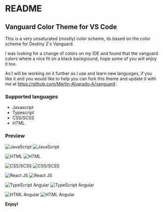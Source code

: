 # README
## Vanguard Color Theme for VS Code
This is a very unsaturated (mostly) color scheme, its based on the color scheme for Destiny 2's Vanguard.

I was looking for a change of colors on my IDE and found that the vanguard colors where a nice fit on a black background, hope some of you will enjoy it too.

As I will be working on it further as I use and learn new languages, if you like it and you would like to help you can fork this theme and update it with me at https://github.com/Martin-Alvarado-A/vanguard.


### Supported languages
* Javascript
* Typescript
* CSS/SCSS
* HTML

### Preview


![JavaScript](./images/JS.PNG)
<img src="https://github.com/Martin-Alvarado-A/vanguard/blob/main/images/JS.PNG?raw=true" alt="JavaScript">

![HTML](./images/HTML.PNG)
<img src="https://github.com/Martin-Alvarado-A/vanguard/blob/main/images/HTML.PNG?raw=true" alt="HTML" >

![CSS/SCSS](./images/CSS.PNG)
<img src="https://github.com/Martin-Alvarado-A/vanguard/blob/main/images/CSS.PNG?raw=true" alt="CSS/SCSS" >

![React JS](./images/React.PNG)
<img src="https://github.com/Martin-Alvarado-A/vanguard/blob/main/images/React.PNG?raw=true" alt="React JS" >

![TypeScript Angular](./images/TS-Angular.PNG)
<img src="https://github.com/Martin-Alvarado-A/vanguard/blob/main/images/TS-Angular.PNG?raw=true" alt="TypeScript Angular">

![HTML Angular](./images/HTML-Angular.PNG)
<img src="https://github.com/Martin-Alvarado-A/vanguard/blob/main/images/HTML-Angular.PNG?raw=true" alt="HTML Angular">


**Enjoy!**
